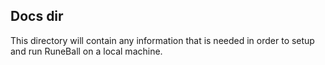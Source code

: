 ## Docs dir
This directory will contain any information that is needed in order to setup and run RuneBall on a local machine. 

